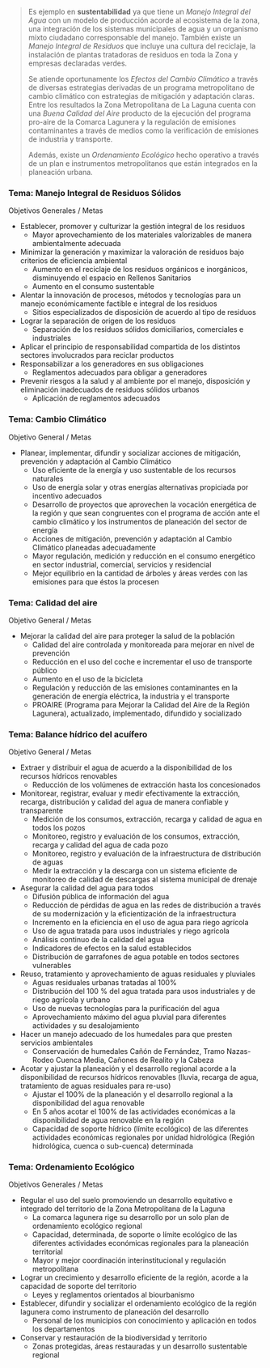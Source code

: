 
> Es ejemplo en **sustentabilidad** ya que tiene un _Manejo Integral del Agua_ con un modelo de producción acorde al ecosistema de la zona, una integración de los sistemas municipales de agua y un organismo mixto ciudadano corresponsable del manejo. También existe un _Manejo Integral de Residuos_ que incluye una cultura del reciclaje, la instalación de plantas tratadoras de residuos en toda la Zona y empresas declaradas verdes.
>
> Se atiende oportunamente los _Efectos del Cambio Climático_ a través de diversas estrategias derivadas de un programa metropolitano de cambio climático con estrategias de mitigación y adaptación claras. Entre los resultados la Zona Metropolitana de La Laguna cuenta con una _Buena Calidad del Aire_ producto de la ejecución del programa pro-aire de la Comarca Lagunera y la regulación de emisiones contaminantes a través de medios como la verificación de emisiones de industria y transporte.
>
> Además, existe un _Ordenamiento Ecológico_ hecho operativo a través de un plan e instrumentos metropolitanos que están integrados en la planeación urbana.

### Tema: Manejo Integral de Residuos Sólidos

Objetivos Generales / Metas

* Establecer, promover y culturizar la gestión integral de los residuos
    * Mayor aprovechamiento de los materiales valorizables de manera ambientalmente adecuada
* Minimizar la generación y maximizar la valoración de residuos bajo criterios de eficiencia ambiental
    * Aumento en el reciclaje de los residuos orgánicos e inorgánicos, disminuyendo el espacio en Rellenos Sanitarios
    * Aumento en el consumo sustentable
* Alentar la innovación de procesos, métodos y tecnologías para un manejo económicamente factible e integral de los residuos
    * Sitios especializados de disposición de acuerdo al tipo de residuos
* Lograr la separación de origen de los residuos
    * Separación de los residuos sólidos domiciliarios, comerciales e industriales
* Aplicar el principio de responsabilidad compartida de los distintos sectores involucrados para reciclar productos
* Responsabilizar a los generadores en sus obligaciones
    * Reglamentos adecuados para obligar a generadores
* Prevenir riesgos a la salud y al ambiente por el manejo, disposición y eliminación inadecuados de residuos sólidos urbanos
    * Aplicación de reglamentos adecuados

### Tema: Cambio Climático

Objetivo General / Metas

* Planear, implementar, difundir y socializar acciones de mitigación, prevención y adaptación al Cambio Climático
    * Uso eficiente de la energía y uso sustentable de los recursos naturales
    * Uso de energía solar y otras energías alternativas propiciada por incentivo adecuados
    * Desarrollo de proyectos que aprovechen la vocación energética de la región y que sean congruentes con el programa de acción ante el cambio climático y los instrumentos de planeación del sector de energía
    * Acciones de mitigación, prevención y adaptación al Cambio Climático planeadas adecuadamente
    * Mayor regulación, medición y reducción en el consumo energético en sector industrial, comercial, servicios y residencial
    * Mejor equilibrio en la cantidad de árboles y áreas verdes con las emisiones para que éstos la procesen

### Tema: Calidad del aire

Objetivo General / Metas

* Mejorar la calidad del aire para proteger la salud de la población
    * Calidad del aire controlada y monitoreada para mejorar en nivel de prevención
    * Reducción en el uso del coche e incrementar el uso de transporte público
    * Aumento en el uso de la bicicleta
    * Regulación y reducción de las emisiones contaminantes en la generación de energía eléctrica, la industria y el transporte
    * PROAIRE (Programa para Mejorar la Calidad del Aire de la Región Lagunera), actualizado, implementado, difundido y socializado

### Tema: Balance hídrico del acuífero

Objetivo General / Metas

* Extraer y distribuir el agua de acuerdo a la disponibilidad de los recursos hídricos renovables
    * Reducción de los volúmenes de extracción hasta los concesionados
* Monitorear, registrar, evaluar y medir efectivamente la extracción, recarga, distribución y calidad del agua de manera confiable y transparente
    * Medición de los consumos, extracción, recarga y calidad de agua en todos los pozos
    * Monitoreo, registro y evaluación de los consumos, extracción, recarga y calidad del agua de cada pozo
    * Monitoreo, registro y evaluación de la infraestructura de distribución de aguas
    * Medir la extracción y la descarga con un sistema eficiente de monitoreo de calidad de descargas al sistema municipal de drenaje
* Asegurar la calidad del agua para todos
    * Difusión pública de información del agua
    * Reducción de pérdidas de agua en las redes de distribución a través de su modernización y la eficientización de la infraestructura
    * Incremento en la eficiencia en el uso de agua para riego agrícola
    * Uso de agua tratada para usos industriales y riego agrícola
    * Análisis continuo de la calidad del agua
    * Indicadores de efectos en la salud establecidos
    * Distribución de garrafones de agua potable en todos sectores vulnerables
* Reuso, tratamiento y aprovechamiento de aguas residuales y pluviales
    * Aguas residuales urbanas tratadas al 100%
    * Distribución del 100 % del agua tratada para usos industriales y de riego agrícola y urbano
    * Uso de nuevas tecnologías para la purificación del agua
    * Aprovechamiento máximo del agua pluvial para diferentes actividades y su desalojamiento
* Hacer un manejo adecuado de los humedales para que presten servicios ambientales
    * Conservación de humedales Cañón de Fernández, Tramo Nazas-Rodeo Cuenca Media, Cañones de Realito y la Cabeza
* Acotar y ajustar la planeación y el desarrollo regional acorde a la disponibilidad de recursos hídricos renovables (lluvia, recarga de agua, tratamiento de aguas residuales para re-uso)
    * Ajustar el 100% de la planeación y el desarrollo regional a la disponibilidad del agua renovable
    * En 5 años acotar el 100% de las actividades económicas a la disponibilidad de agua renovable en la región
    * Capacidad de soporte hídrico (límite ecológico) de las diferentes actividades económicas regionales por unidad hidrológica (Región hidrológica, cuenca o sub-cuenca) determinada

### Tema: Ordenamiento Ecológico

Objetivos Generales / Metas

* Regular el uso del suelo promoviendo un desarrollo equitativo e integrado del territorio de la Zona Metropolitana de la Laguna
    * La comarca lagunera rige su desarrollo por un solo plan de ordenamiento ecológico regional
    * Capacidad, determinada, de soporte o límite ecológico de las diferentes actividades económicas regionales para la planeación territorial
    * Mayor y mejor coordinación interinstitucional y regulación metropolitana
* Lograr un crecimiento y desarrollo eficiente de la región, acorde a la capacidad de soporte del territorio
    * Leyes y reglamentos orientados al biourbanismo
* Establecer, difundir y socializar el ordenamiento ecológico de la región lagunera como instrumento de planeación del desarrollo
    * Personal de los municipios con conocimiento y aplicación en todos los departamentos
* Conservar y restauración de la biodiversidad y territorio
    * Zonas protegidas, áreas restauradas y un desarrollo sustentable regional
